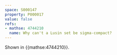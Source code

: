 ```yaml
---
space: S000147
property: P000017
value: false
refs:
- mathse: 4744210
  name: Why can't a Lusin set be sigma-compact?
---
```


Shown in {{mathse:4744210}}.
